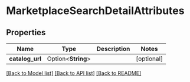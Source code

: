 # MarketplaceSearchDetailAttributes

## Properties

Name | Type | Description | Notes
------------ | ------------- | ------------- | -------------
**catalog_url** | Option<**String**> |  | [optional]

[[Back to Model list]](../README.md#documentation-for-models) [[Back to API list]](../README.md#documentation-for-api-endpoints) [[Back to README]](../README.md)


